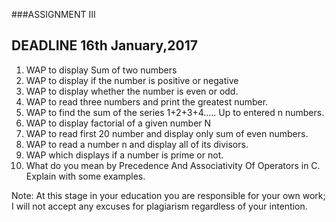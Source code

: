 ###ASSIGNMENT III

DEADLINE 16th January,2017
---------------------------

1.	WAP to display Sum of two numbers
2.	WAP to display if the number is positive or negative
3.	WAP to display whether the number is even or odd.
4.	WAP to read three numbers and print the greatest number.
5.	WAP to find the sum of the series 1+2+3+4….. Up to entered n numbers.
6.	WAP to display factorial of a given number N
7.	WAP to read first 20 number and display only sum of even numbers.
8.	WAP to read a number n and display all of its divisors.
9.	WAP which displays if a number is prime or not.
10. What do you mean by Precedence And Associativity Of Operators in C. Explain with some examples.


Note: At this stage in your education you are responsible for your own work; I will not accept any excuses for plagiarism regardless of your intention.